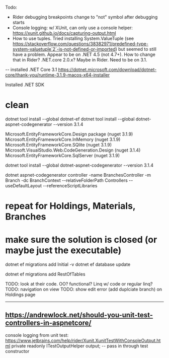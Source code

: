Todo:

- Rider debugging breakpoints change to "not" symbol after debugging starts
- Console logging: w/ XUnit, can only use a console helper:
     https://xunit.github.io/docs/capturing-output.html
- How to use tuples. Tried installing System.ValueTuple (see https://stackoverflow.com/questions/38382971/predefined-type-system-valuetuple´2´-is-not-defined-or-imported) but seemed to still have a problem.
  Appear to be on .NET 4.5 (not 4.7+). How to change that in Rider?
  .NET.core 2.0.x? Maybe in Rider. Need to be on 3.1.

-- installed .NET Core 3.1 
https://dotnet.microsoft.com/download/dotnet-core/thank-you/runtime-3.1.9-macos-x64-installer



Installed .NET SDK

clean
=====
dotnet tool install --global dotnet-ef
dotnet tool install --global dotnet-aspnet-codegenerator --version 3.1.4

Microsoft.EntityFrameworkCore.Design package (nuget 3.1.9)
Microsoft.EntityFrameworkCore.InMemory (nuget 3.1.9)
Microsoft.EntityFrameworkCore.SQlite (nuget 3.1.9)
Microsoft.VisualStudio.Web.CodeGeneration.Design (nuget 3.1.4)
Microsoft.EntityFrameworkCore.SqlServer (nuget 3.1.9)

dotnet tool install --global dotnet-aspnet-codegenerator --version 3.1.4

dotnet aspnet-codegenerator controller -name BranchesController -m Branch -dc BranchContext --relativeFolderPath Controllers --useDefaultLayout --referenceScriptLibraries

# repeat for Holdings, Materials, Branches


# make sure the solution is closed (or maybe just the executable)
dotnet ef migrations add Initial -v
dotnet ef database update

dotnet ef migrations add RestOfTables


TODO: look at their code. OO? functional? Linq w/ code or regular linq?
TODO: navigation on view
TODO: show edit error (add duplciate branch) on Holdings page

---
https://andrewlock.net/should-you-unit-test-controllers-in-aspnetcore/
---

console logging from unit test:
https://www.jetbrains.com/help/rider/Xunit.XunitTestWithConsoleOutput.html
        private readonly ITestOutputHelper output; -- pass in through test constructor


